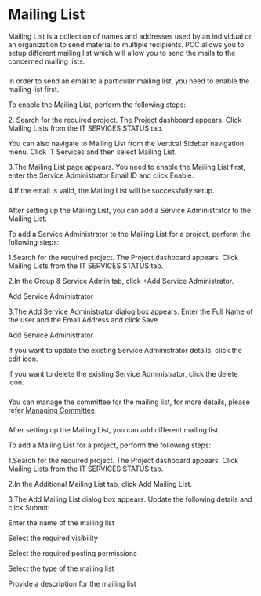 # Mailing List

Mailing List is a collection of names and addresses used by an individual or an organization to send material to multiple recipients. PCC allows you to setup different mailing list which will allow you to send the mails to the concerned mailing lists.

###  <a href="enabling-mailing-list" id="enabling-mailing-list"></a>

In order to send an email to a particular mailing list, you need to enable the mailing list first.

To enable the Mailing List, perform the following steps:

2\. Search for the required project. The Project dashboard appears. Click Mailing Lists from the IT SERVICES STATUS tab.

You can also navigate to Mailing List from the Vertical Sidebar navigation menu. Click IT Services and then select Mailing List.

3.The Mailing List page appears. You need to enable the Mailing List first, enter the Service Administrator Email ID and click Enable.

4.If the email is valid, the Mailing List will be successfully setup.

###  <a href="adding-a-service-administrator" id="adding-a-service-administrator"></a>

After setting up the Mailing List, you can add a Service Administrator to the Mailing List.

To add a Service Administrator to the Mailing List for a project, perform the following steps:

1.Search for the required project. The Project dashboard appears. Click Mailing Lists from the IT SERVICES STATUS tab.

2.In the Group & Service Admin tab, click +Add Service Administrator.

Add Service Administrator

3.The Add Service Administrator dialog box appears. Enter the Full Name of the user and the Email Address and click Save.

Add Service Administrator

If you want to update the existing Service Administrator details, click the edit icon.

If you want to delete the existing Service Administrator, click the delete icon.

###  <a href="managing-committee" id="managing-committee"></a>

You can manage the committee for the mailing list, for more details, please refer [Managing Committee](<../.gitbook/assets/committees setup for a project>).

###  <a href="adding-mailing-list" id="adding-mailing-list"></a>

After setting up the Mailing List, you can add different mailing list.

To add a Mailing List for a project, perform the following steps:

1.Search for the required project. The Project dashboard appears. Click Mailing Lists from the IT SERVICES STATUS tab.

2.In the Additional Mailing List tab, click Add Mailing List.

3.The Add Mailing List dialog box appears. Update the following details and click Submit:

Enter the name of the mailing list

Select the required visibility

Select the required posting permissions

Select the type of the mailing list

Provide a description for the mailing list
